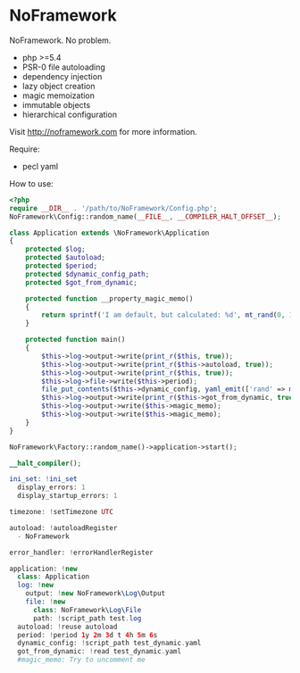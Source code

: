 NoFramework
===========

NoFramework. No problem.

- php >=5.4
- PSR-0 file autoloading
- dependency injection
- lazy object creation
- magic memoization
- immutable objects
- hierarchical configuration

Visit http://noframework.com for more information.

Require:
- pecl yaml

How to use:

```php
<?php
require __DIR__ . '/path/to/NoFramework/Config.php';
NoFramework\Config::random_name(__FILE__, __COMPILER_HALT_OFFSET__);

class Application extends \NoFramework\Application
{
    protected $log;
    protected $autoload;
    protected $period;
    protected $dynamic_config_path;
    protected $got_from_dynamic;

    protected function __property_magic_memo()
    {
        return sprintf('I am default, but calculated: %d', mt_rand(0, 100));
    }

    protected function main()
    {
        $this->log->output->write(print_r($this, true));
        $this->log->output->write(print_r($this->autoload, true));
        $this->log->output->write(print_r($this, true));
        $this->log->file->write($this->period);
        file_put_contents($this->dynamic_config, yaml_emit(['rand' => mt_rand()]));
        $this->log->output->write(print_r($this->got_from_dynamic, true));
        $this->log->output->write($this->magic_memo);
        $this->log->output->write($this->magic_memo);
    }
}

NoFramework\Factory::random_name()->application->start();

__halt_compiler();

ini_set: !ini_set
  display_errors: 1
  display_startup_errors: 1

timezone: !setTimezone UTC

autoload: !autoloadRegister
  - NoFramework

error_handler: !errorHandlerRegister

application: !new
  class: Application
  log: !new
    output: !new NoFramework\Log\Output
    file: !new
      class: NoFramework\Log\File
      path: !script_path test.log
  autoload: !reuse autoload
  period: !period 1y 2m 3d t 4h 5m 6s
  dynamic_config: !script_path test_dynamic.yaml
  got_from_dynamic: !read test_dynamic.yaml
  #magic_memo: Try to uncomment me
```

